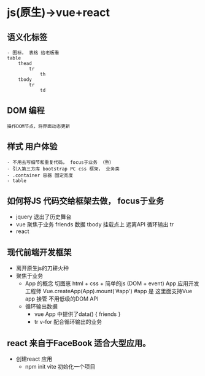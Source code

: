 # js(原生)->vue+react

## 语义化标签
    - 图标， 表格 给老板看
    table 
        thead
            tr
                th
        tbody
            tr
                td 

## DOM 编程 
    操作DOM节点，将界面动态更新

## 样式  用户体验 
    - 不用去写细节和重复代码， focus于业务 （熟）
    - 引入第三方库 bootstrap PC css 框架， 业务类
    - .container 容器 固定宽度 
    - table 

## 如何将JS 代码交给框架去做， focus于**业务**
- jquery 退出了历史舞台
- vue 
    聚焦于业务
    friends 数据 
    tbody 挂载点上
    远离API  循环输出 tr 
- react 

## 现代前端开发框架
- 离开原生js的刀耕火种
- 聚焦于业务
    - App 的概念 
    切图崽 html + css + 简单的js (DOM + event)
    App 应用开发工程师
    Vue.createApp(App).mount('#app')
    #app 是 这里面支持Vue app 接管
    不用低级的DOM API
    - 循环输出数据
        - vue App 中提供了data() {
            friends
        } 
        - tr v-for 配合循环输出的业务

## react 来自于FaceBook  适合大型应用。
- 创建react 应用
    - npm init vite 初始化一个项目